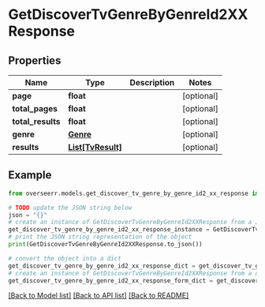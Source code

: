 # GetDiscoverTvGenreByGenreId2XXResponse


## Properties

Name | Type | Description | Notes
------------ | ------------- | ------------- | -------------
**page** | **float** |  | [optional] 
**total_pages** | **float** |  | [optional] 
**total_results** | **float** |  | [optional] 
**genre** | [**Genre**](Genre.md) |  | [optional] 
**results** | [**List[TvResult]**](TvResult.md) |  | [optional] 

## Example

```python
from overseerr.models.get_discover_tv_genre_by_genre_id2_xx_response import GetDiscoverTvGenreByGenreId2XXResponse

# TODO update the JSON string below
json = "{}"
# create an instance of GetDiscoverTvGenreByGenreId2XXResponse from a JSON string
get_discover_tv_genre_by_genre_id2_xx_response_instance = GetDiscoverTvGenreByGenreId2XXResponse.from_json(json)
# print the JSON string representation of the object
print(GetDiscoverTvGenreByGenreId2XXResponse.to_json())

# convert the object into a dict
get_discover_tv_genre_by_genre_id2_xx_response_dict = get_discover_tv_genre_by_genre_id2_xx_response_instance.to_dict()
# create an instance of GetDiscoverTvGenreByGenreId2XXResponse from a dict
get_discover_tv_genre_by_genre_id2_xx_response_form_dict = get_discover_tv_genre_by_genre_id2_xx_response.from_dict(get_discover_tv_genre_by_genre_id2_xx_response_dict)
```
[[Back to Model list]](../README.md#documentation-for-models) [[Back to API list]](../README.md#documentation-for-api-endpoints) [[Back to README]](../README.md)


